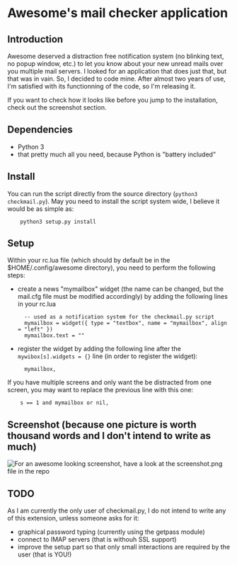Awesome's mail checker application
==================================


Introduction
------------

Awesome deserved a distraction free notification system (no blinking text, no
popup window, etc.) to let you know about your new unread mails over you
multiple mail servers. I looked for an application that does just that, but
that was in vain. So, I decided to code mine. After almost two years of use,
I'm satisfied with its functionning of the code, so I'm releasing it.

If you want to check how it looks like before you jump to the installation,
check out the screenshot section.

Dependencies
------------

* Python 3
* that pretty much all you need, because Python is "battery included"

Install
-------

You can run the script directly from the source directory (`python3
checkmail.py`). May you need to install the script system wide, I believe it
would be as simple as:

        python3 setup.py install

Setup
-----

Within your rc.lua file (which should by default be in the
$HOME/.config/awesome directory), you need to perform the following steps:

* create a news "mymailbox" widget (the name can be changed, but the mail.cfg
  file must be modified accordingly) by adding the following lines in your
  rc.lua

        -- used as a notification system for the checkmail.py script
        mymailbox = widget({ type = "textbox", name = "mymailbox", align = "left" })
        mymailbox.text = ""

* register the widget by adding the following line after the
  `mywibox[s].widgets = {}` line (in order to register the widget):

        mymailbox,

If you have multiple screens and only want the be distracted from one screen,
you may want to replace the previous line with this one:

        s == 1 and mymailbox or nil,


Screenshot (because one picture is worth thousand words and I don't intend to write as much)
--------------------------------------------------------------------------------------------

![For an awesome looking screenshot, have a look at the screenshot.png file in the repo](screenshot.png)

TODO
----

As I am currently the only user of checkmail.py, I do not intend to write any
of this extension, unless someone asks for it:

* graphical password typing (currently using the getpass module)
* connect to IMAP servers (that is withouh SSL support)
* improve the setup part so that only small interactions are required by the
  user (that is YOU!)

